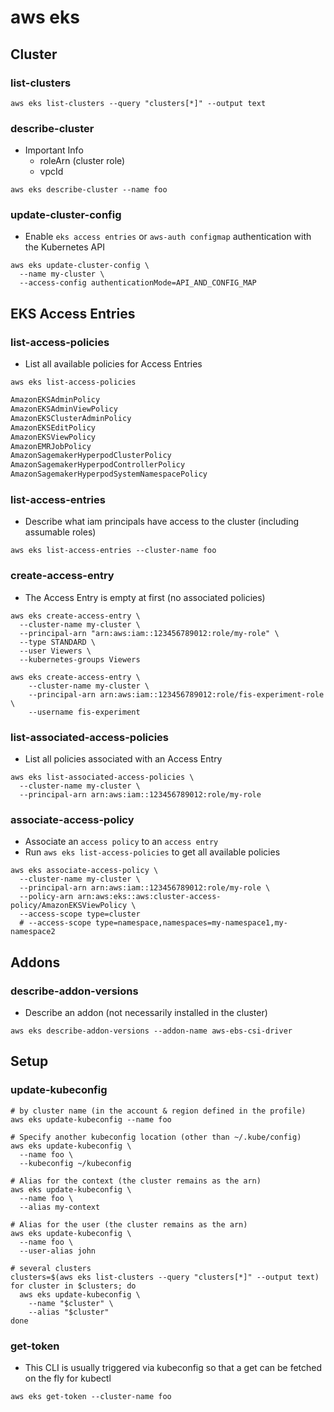 # aws eks

## Cluster

### list-clusters

```shell
aws eks list-clusters --query "clusters[*]" --output text
```

### describe-cluster

- Important Info
  - roleArn (cluster role)
  - vpcId

```shell
aws eks describe-cluster --name foo
```

### update-cluster-config

- Enable `eks access entries` or `aws-auth configmap` authentication with the Kubernetes API

```shell
aws eks update-cluster-config \
  --name my-cluster \
  --access-config authenticationMode=API_AND_CONFIG_MAP
```

## EKS Access Entries

### list-access-policies

- List all available policies for Access Entries

```shell
aws eks list-access-policies
```

```txt
AmazonEKSAdminPolicy
AmazonEKSAdminViewPolicy
AmazonEKSClusterAdminPolicy
AmazonEKSEditPolicy
AmazonEKSViewPolicy
AmazonEMRJobPolicy
AmazonSagemakerHyperpodClusterPolicy
AmazonSagemakerHyperpodControllerPolicy
AmazonSagemakerHyperpodSystemNamespacePolicy
```

### list-access-entries

- Describe what iam principals have access to the cluster (including assumable roles)

```shell
aws eks list-access-entries --cluster-name foo
```

### create-access-entry

- The Access Entry is empty at first (no associated policies)

```shell
aws eks create-access-entry \
  --cluster-name my-cluster \
  --principal-arn "arn:aws:iam::123456789012:role/my-role" \
  --type STANDARD \
  --user Viewers \
  --kubernetes-groups Viewers

aws eks create-access-entry \
    --cluster-name my-cluster \
    --principal-arn arn:aws:iam::123456789012:role/fis-experiment-role \
    --username fis-experiment
```

### list-associated-access-policies

- List all policies associated with an Access Entry

```shell
aws eks list-associated-access-policies \
  --cluster-name my-cluster \
  --principal-arn arn:aws:iam::123456789012:role/my-role
```

### associate-access-policy

- Associate an `access policy` to an `access entry`
- Run `aws eks list-access-policies` to get all available policies

```shell
aws eks associate-access-policy \
  --cluster-name my-cluster \
  --principal-arn arn:aws:iam::123456789012:role/my-role \
  --policy-arn arn:aws:eks::aws:cluster-access-policy/AmazonEKSViewPolicy \
  --access-scope type=cluster
  # --access-scope type=namespace,namespaces=my-namespace1,my-namespace2
```

## Addons

### describe-addon-versions

- Describe an addon (not necessarily installed in the cluster)

```shell
aws eks describe-addon-versions --addon-name aws-ebs-csi-driver
```

## Setup

### update-kubeconfig

```shell
# by cluster name (in the account & region defined in the profile)
aws eks update-kubeconfig --name foo

# Specify another kubeconfig location (other than ~/.kube/config)
aws eks update-kubeconfig \
  --name foo \
  --kubeconfig ~/kubeconfig

# Alias for the context (the cluster remains as the arn)
aws eks update-kubeconfig \
  --name foo \
  --alias my-context

# Alias for the user (the cluster remains as the arn)
aws eks update-kubeconfig \
  --name foo \
  --user-alias john
```

```shell
# several clusters
clusters=$(aws eks list-clusters --query "clusters[*]" --output text)
for cluster in $clusters; do
  aws eks update-kubeconfig \
    --name "$cluster" \
    --alias "$cluster"
done
```

### get-token

- This CLI is usually triggered via kubeconfig so that a get can be fetched on the fly for kubectl

```shell
aws eks get-token --cluster-name foo
```
